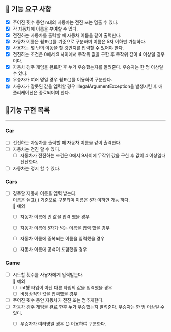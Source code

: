 ## 🚀 기능 요구 사항
- [x] 주어진 횟수 동안 n대의 자동차는 전진 또는 멈출 수 있다.
- [x] 각 자동차에 이름을 부여할 수 있다. 
- [x] 전진하는 자동차를 출력할 때 자동차 이름을 같이 출력한다.
- [x] 자동차 이름은 쉼표(,)를 기준으로 구분하며 이름은 5자 이하만 가능하다.
- [x] 사용자는 몇 번의 이동을 할 것인지를 입력할 수 있어야 한다.
- [x] 전진하는 조건은 0에서 9 사이에서 무작위 값을 구한 후 무작위 값이 4 이상일 경우이다.
- [x] 자동차 경주 게임을 완료한 후 누가 우승했는지를 알려준다. 우승자는 한 명 이상일 수 있다.
- [x] 우승자가 여러 명일 경우 쉼표(,)를 이용하여 구분한다.
- [x] 사용자가 잘못된 값을 입력할 경우 IllegalArgumentException을 발생시킨 후 애플리케이션은 종료되어야 한다.

## 📝기능 구현 목록
<hr>

### Car
- [ ] 전진하는 자동차를 출력할 때 자동차 이름을 같이 출력한다.
- [ ] 자동차는 전진 할 수 있다.  
    - [ ] 자동차가 전진하는 조건은 0에서 9사이에 무작위 값을 구한 후 값이 4 이상일때 전진한다.
- [ ] 자동차는 정지 할 수 있다.

### Cars
- [ ] 경주할 자동차 이름을 입력 받는다.  
  이름은 쉼표(,) 기준으로 구분되며 이름은 5자 이하만 가능 하다.   
  🚧 예외
    - [ ] 자동차 이름에 빈 값을 입력 했을 경우
    - [ ] 자동차 이름에 5자가 넘는 이름을 입력 했을 경우
    - [ ] 자동차 이름에 중복되는 이름을 입력했을 경우
    - [ ] 자동차 이름에 공백이 포함했을 경우


### Game
- [ ] 시도할 횟수를 사용자에게 입력받는다.   
    🚧 예외
    - [ ] int형 타입이 아닌 다른 타입의 값을 입력했을 경우
    - [ ] 비정상적인 값을 입력했을 경우
- [ ] 주어진 횟수 동안 자동차가 전진 또는 멈추게한다.
- [ ] 자동차 경주 게임을 완료 한후 누가 우승했는지 알려준다. 우승자는 한 명 이상일 수 있다.
  - [ ] 우승자가 여러명일 경우 (,) 이용하여 구분한다.

